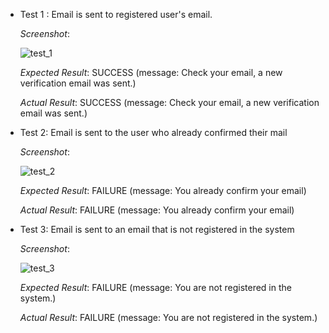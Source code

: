 * Test 1 : Email is sent to registered user's email.

     _Screenshot_:

     ![test_1](https://user-images.githubusercontent.com/42766576/94338862-3f38d580-0013-11eb-8638-4ed46f4e9e13.png)


     _Expected Result_: SUCCESS (message: Check your email, a new verification email was sent.)

     _Actual Result_: SUCCESS (message: Check your email, a new verification email was sent.)


* Test 2:  Email is sent to the user who already confirmed their mail

     _Screenshot_:

     ![test_2](https://user-images.githubusercontent.com/42766576/94338870-57a8f000-0013-11eb-8e83-1f1740242067.png)


     _Expected Result_:  FAILURE (message: You already confirm your email)

     _Actual Result_: FAILURE (message: You already confirm your email)


* Test 3:  Email is sent to an email that is not registered in the system

     _Screenshot_:

    ![test_3](https://user-images.githubusercontent.com/42766576/94338843-14e71800-0013-11eb-9993-560d36527534.png)


     _Expected Result_:  FAILURE (message: You are not registered in the system.)

     _Actual Result_: FAILURE (message: You are not registered in the system.)
